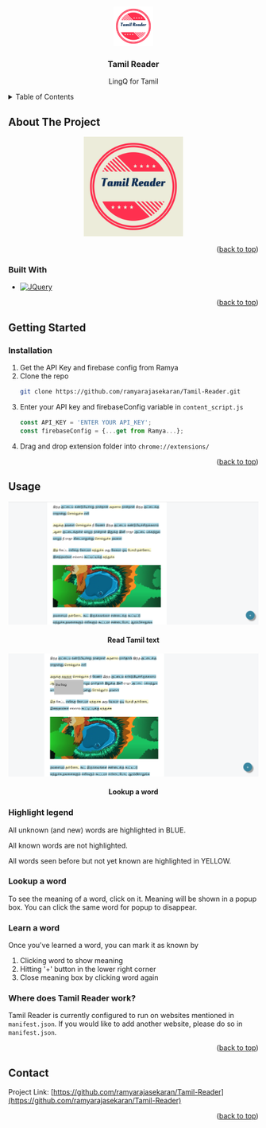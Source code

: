 <div id="top"></div>
<!--
*** Using Best-README-Template from https://github.com/othneildrew/Best-README-Template
-->


<!-- PROJECT LOGO -->
<br />
<div align="center">
  <a href="https://github.com/ramyarajasekaran/Tamil-Reader">
    <img src="images/logo_transparent.png" alt="Logo" width="80" height="80">
  </a>

<h3 align="center">Tamil Reader</h3>

  <p align="center">
    LingQ for Tamil
    <br />
  </p>
</div>



<!-- TABLE OF CONTENTS -->
<details>
  <summary>Table of Contents</summary>
  <ol>
    <li>
      <a href="#about-the-project">About The Project</a>
      <ul>
        <li><a href="#built-with">Built With</a></li>
      </ul>
    </li>
    <li>
      <a href="#getting-started">Getting Started</a>
      <ul>
        <li><a href="#installation">Installation</a></li>
      </ul>
    </li>
    <li><a href="#usage">Usage</a></li>
  </ol>
</details>



<!-- ABOUT THE PROJECT -->
## About The Project

<div style="text-align: center;">
<img src="images/logo.png" alt="Logo" width="200" height="200">
</div>
<p align="right">(<a href="#top">back to top</a>)</p>



### Built With

* [![JQuery][JQuery.com]][JQuery-url]

<p align="right">(<a href="#top">back to top</a>)</p>



<!-- GETTING STARTED -->
## Getting Started

### Installation

1. Get the API Key and firebase config from Ramya
2. Clone the repo
   ```sh
   git clone https://github.com/ramyarajasekaran/Tamil-Reader.git
   ```
3. Enter your API key and firebaseConfig variable in `content_script.js`
   ```js
   const API_KEY = 'ENTER YOUR API_KEY';
   const firebaseConfig = {...get from Ramya...};
   ```
4. Drag and drop extension folder into `chrome://extensions/`

<p align="right">(<a href="#top">back to top</a>)</p>



<!-- USAGE EXAMPLES -->
## Usage


<div style="text-align: center;">
<img src="images/Tamil_Reader_Usage1.png" 
    alt="Reading Tamil text">
</img>
<h4>Read Tamil text</h4>
</div>

<div style="text-align: center;">
<img src="images/Tamil_Reader_Usage2.png" 
    alt="Looking up a word">
</img>
<h4>Lookup a word</h4>
</div>

### Highlight legend
All unknown (and new) words are highlighted in BLUE.

All known words are not highlighted.

All words seen before but not yet known are highlighted in YELLOW.

### Lookup a word
To see the meaning of a word, click on it. Meaning will be shown in a popup box.
You can click the same word for popup to disappear.

### Learn a word
Once you've learned a word, you can mark it as known by
1. Clicking word to show meaning
2. Hitting '+' button in the lower right corner
3. Close meaning box by clicking word again

### Where does Tamil Reader work?
Tamil Reader is currently configured to run on websites mentioned in `manifest.json`. If you would like to add another website, please do so in `manifest.json`.



<p align="right">(<a href="#top">back to top</a>)</p>

<!-- CONTACT -->
## Contact

Project Link: [https://github.com/ramyarajasekaran/Tamil-Reader](https://github.com/ramyarajasekaran/Tamil-Reader)

<p align="right">(<a href="#top">back to top</a>)</p>

<!-- MARKDOWN LINKS & IMAGES -->
<!-- https://www.markdownguide.org/basic-syntax/#reference-style-links -->
[contributors-shield]: https://img.shields.io/github/contributors/github_username/repo_name.svg?style=for-the-badge
[contributors-url]: https://github.com/github_username/repo_name/graphs/contributors
[forks-shield]: https://img.shields.io/github/forks/github_username/repo_name.svg?style=for-the-badge
[forks-url]: https://github.com/github_username/repo_name/network/members
[stars-shield]: https://img.shields.io/github/stars/github_username/repo_name.svg?style=for-the-badge
[stars-url]: https://github.com/github_username/repo_name/stargazers
[issues-shield]: https://img.shields.io/github/issues/github_username/repo_name.svg?style=for-the-badge
[issues-url]: https://github.com/github_username/repo_name/issues
[license-shield]: https://img.shields.io/github/license/github_username/repo_name.svg?style=for-the-badge
[license-url]: https://github.com/github_username/repo_name/blob/master/LICENSE.txt
[linkedin-shield]: https://img.shields.io/badge/-LinkedIn-black.svg?style=for-the-badge&logo=linkedin&colorB=555
[linkedin-url]: https://linkedin.com/in/linkedin_username
[product-screenshot]: images/logo.png
[Next.js]: https://img.shields.io/badge/next.js-000000?style=for-the-badge&logo=nextdotjs&logoColor=white
[Next-url]: https://nextjs.org/
[React.js]: https://img.shields.io/badge/React-20232A?style=for-the-badge&logo=react&logoColor=61DAFB
[React-url]: https://reactjs.org/
[Vue.js]: https://img.shields.io/badge/Vue.js-35495E?style=for-the-badge&logo=vuedotjs&logoColor=4FC08D
[Vue-url]: https://vuejs.org/
[Angular.io]: https://img.shields.io/badge/Angular-DD0031?style=for-the-badge&logo=angular&logoColor=white
[Angular-url]: https://angular.io/
[Svelte.dev]: https://img.shields.io/badge/Svelte-4A4A55?style=for-the-badge&logo=svelte&logoColor=FF3E00
[Svelte-url]: https://svelte.dev/
[Laravel.com]: https://img.shields.io/badge/Laravel-FF2D20?style=for-the-badge&logo=laravel&logoColor=white
[Laravel-url]: https://laravel.com
[Bootstrap.com]: https://img.shields.io/badge/Bootstrap-563D7C?style=for-the-badge&logo=bootstrap&logoColor=white
[Bootstrap-url]: https://getbootstrap.com
[JQuery.com]: https://img.shields.io/badge/jQuery-0769AD?style=for-the-badge&logo=jquery&logoColor=white
[JQuery-url]: https://jquery.com 